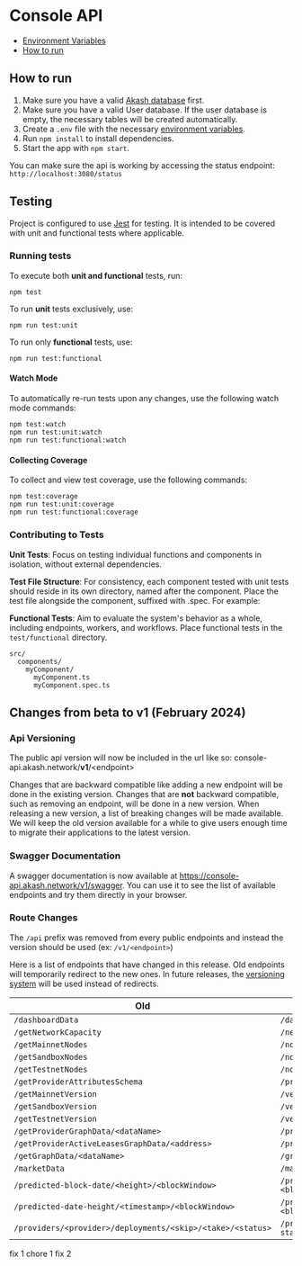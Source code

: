 # Console API

- [Environment Variables](#environment-variables)
- [How to run](#how-to-run)

## How to run

1. Make sure you have a valid [Akash database](../README.md#how-to-run) first.
2. Make sure you have a valid User database. If the user database is empty, the necessary tables will be created automatically.
3. Create a `.env` file with the necessary [environment variables](#environment-variables).
4. Run `npm install` to install dependencies.
5. Start the app with `npm start`.

You can make sure the api is working by accessing the status endpoint: `http://localhost:3080/status`

## Testing

Project is configured to use [Jest](https://jestjs.io/) for testing. It is intended to be covered with unit and functional tests where applicable.

### Running tests

To execute both **unit and functional** tests, run:

```shell
npm test
```

To run **unit** tests exclusively, use:

```shell
npm run test:unit
```

To run only **functional** tests, use:

```shell
npm run test:functional
```

#### Watch Mode

To automatically re-run tests upon any changes, use the following watch mode commands:

```shell
npm test:watch
npm run test:unit:watch
npm run test:functional:watch
```

#### Collecting Coverage

To collect and view test coverage, use the following commands:

```shell
npm test:coverage
npm run test:unit:coverage
npm run test:functional:coverage
```

### Contributing to Tests

**Unit Tests**: Focus on testing individual functions and components in isolation, without external dependencies.

**Test File Structure**: For consistency, each component tested with unit tests should reside in its own directory, named after the component. Place the test file alongside the component, suffixed with .spec. For example:

**Functional Tests**: Aim to evaluate the system's behavior as a whole, including endpoints, workers, and workflows. Place functional tests in the `test/functional` directory.

```
src/
  components/
    myComponent/
      myComponent.ts
      myComponent.spec.ts
```

## Changes from **beta** to **v1** (February 2024)

### Api Versioning

The public api version will now be included in the url like so: console-api.akash.network/**v1**/\<endpoint>

Changes that are backward compatible like adding a new endpoint will be done in the existing version.
Changes that are **not** backward compatible, such as removing an endpoint, will be done in a new version. When releasing a new version, a list of breaking changes will be made available. We will keep the old version available for a while to give users enough time to migrate their applications to the latest version.

### Swagger Documentation

A swagger documentation is now available at https://console-api.akash.network/v1/swagger. You can use it to see the list of available endpoints and try them directly in your browser.

### Route Changes

The `/api` prefix was removed from every public endpoints and instead the version should be used (ex: `/v1/<endpoint>`)

Here is a list of endpoints that have changed in this release. Old endpoints will temporarily redirect to the new ones. In future releases, the [versioning system](#api-versioning) will be used instead of redirects.

| Old                                                        | New                                                               |
| ---------------------------------------------------------- | ----------------------------------------------------------------- |
| `/dashboardData`                                           | `/dashboard-data`                                                 |
| `/getNetworkCapacity`                                      | `/network-capacity`                                               |
| `/getMainnetNodes`                                         | `/nodes/mainnet`                                                  |
| `/getSandboxNodes`                                         | `/nodes/sandbox`                                                  |
| `/getTestnetNodes`                                         | `/nodes/testnet`                                                  |
| `/getProviderAttributesSchema`                             | `/provider-attributes-schema`                                     |
| `/getMainnetVersion`                                       | `/version/mainnet`                                                |
| `/getSandboxVersion`                                       | `/version/sandbox`                                                |
| `/getTestnetVersion`                                       | `/version/testnet`                                                |
| `/getProviderGraphData/<dataName>`                         | `/provider-graph-data/<dataName>`                                 |
| `/getProviderActiveLeasesGraphData/<address>`              | `/provider-active-leases-graph-data/<address>`                    |
| `/getGraphData/<dataName>`                                 | `/graph-data/<dataName>`                                          |
| `/marketData`                                              | `/market-data`                                                    |
| `/predicted-block-date/<height>/<blockWindow>`             | `/predicted-block-date/<height>?blockWindow=<blockWindow>`        |
| `/predicted-date-height/<timestamp>/<blockWindow>`         | `/predicted-date-height/<timestamp>?blockWindow=<blockWindow>`    |
| `/providers/<provider>/deployments/<skip>/<take>/<status>` | `/providers/<provider>/deployments/<skip>/<take>?status=<status>` |

fix 1
chore 1
fix 2